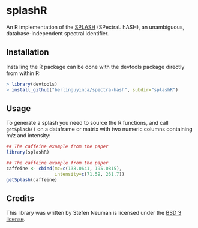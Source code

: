 # splashR

An R implementation of the [SPLASH](http://splash.fiehnlab.ucdavis.edu) (SPectraL hASH), an unambiguous, database-independent spectral identifier.  

## Installation

Installing the R package can be done with the devtools package directly from within
R:

```R
> library(devtools)
> install_github("berlinguyinca/spectra-hash", subdir="splashR")           
```

## Usage

To generate a splash you need to source the R functions, and call `getSplash()`
on a dataframe or matrix with two numeric columns containing m/z and intensity:

```R
## The caffeine example from the paper
library(splashR)

## The caffeine example from the paper
caffeine <- cbind(mz=c(138.0641, 195.0815),
                  intensity=c(71.59, 261.7))
getSplash(caffeine)
```

## Credits

This library was written by Stefen Neuman is licensed under the [BSD 3 license](LICENSE).